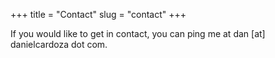 +++
title = "Contact"
slug = "contact"
+++

If you would like to get in contact, you can ping me at dan [at] danielcardoza
dot com.
